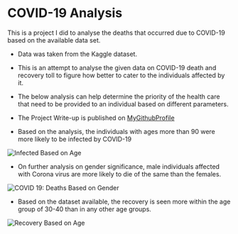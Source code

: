 # COVID-19 Analysis
This is a project I did to analyse the deaths that occurred due to COVID-19 based on the available data set.

* Data was taken from the Kaggle dataset.
* This is an attempt to analyse the given data on COVID-19 death and recovery toll to figure how better to cater to the individuals affected by it.
* The below analysis can help determine the priority of the health care that need to be provided to an individual based on different parameters.
* The Project Write-up is published on [MyGithubProfile](https://github.com/DishaPrateechee/COVID-19-Analysis)

* Based on the analysis, the individuals with ages more than 90 were more likely to be infected by COVID-19

![Infected Based on Age](https://github.com/DishaPrateechee/COVID-19-Analysis/assets/165455060/02cc99b7-625f-450d-ac96-6392b23760c0)

* On further analysis on gender significance, male individuals affected with Corona virus are more likely to die of the same than the females.

![COVID 19: Deaths Based on Gender](https://github.com/DishaPrateechee/COVID-19-Analysis/assets/165455060/6e220af6-142b-4baf-98c9-6f2f620e7cb9)

* Based on the dataset available, the recovery is seen more within the age group of 30-40 than in any other age groups.
  
![Recovery Based on Age](https://github.com/DishaPrateechee/COVID-19-Analysis/assets/165455060/e3b0bcf1-b51b-4648-ad7e-b252d44151f9)

